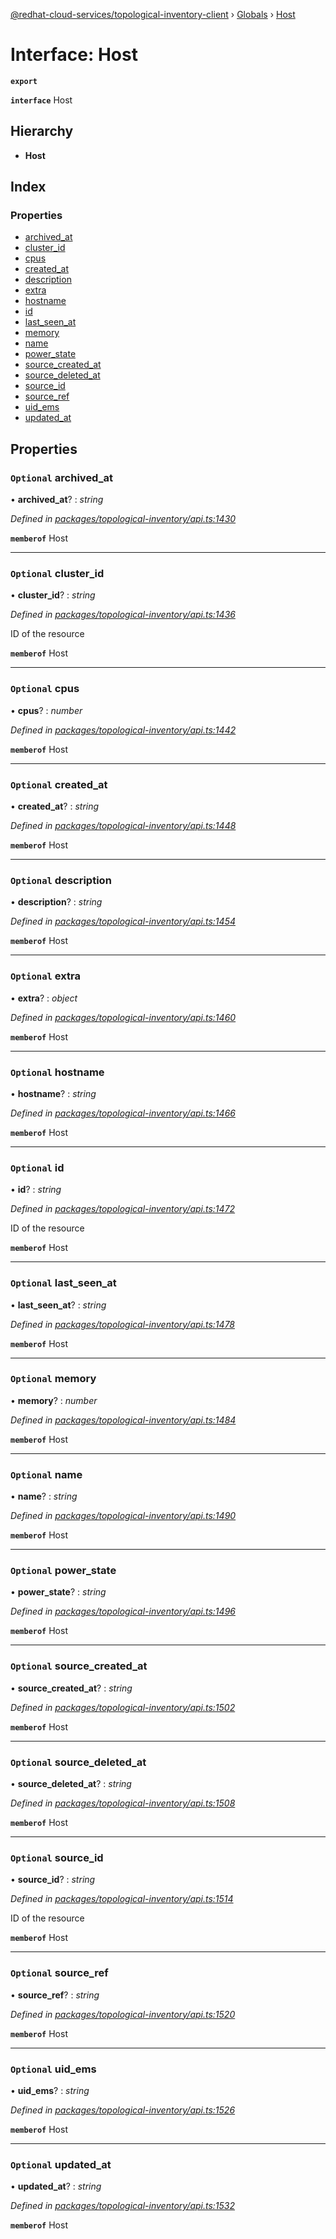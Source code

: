 [@redhat-cloud-services/topological-inventory-client](../README.md) › [Globals](../globals.md) › [Host](host.md)

# Interface: Host

**`export`** 

**`interface`** Host

## Hierarchy

* **Host**

## Index

### Properties

* [archived_at](host.md#optional-archived_at)
* [cluster_id](host.md#optional-cluster_id)
* [cpus](host.md#optional-cpus)
* [created_at](host.md#optional-created_at)
* [description](host.md#optional-description)
* [extra](host.md#optional-extra)
* [hostname](host.md#optional-hostname)
* [id](host.md#optional-id)
* [last_seen_at](host.md#optional-last_seen_at)
* [memory](host.md#optional-memory)
* [name](host.md#optional-name)
* [power_state](host.md#optional-power_state)
* [source_created_at](host.md#optional-source_created_at)
* [source_deleted_at](host.md#optional-source_deleted_at)
* [source_id](host.md#optional-source_id)
* [source_ref](host.md#optional-source_ref)
* [uid_ems](host.md#optional-uid_ems)
* [updated_at](host.md#optional-updated_at)

## Properties

### `Optional` archived_at

• **archived_at**? : *string*

*Defined in [packages/topological-inventory/api.ts:1430](https://github.com/fhlavac/javascript-clients/blob/master/packages/topological-inventory/api.ts#L1430)*

**`memberof`** Host

___

### `Optional` cluster_id

• **cluster_id**? : *string*

*Defined in [packages/topological-inventory/api.ts:1436](https://github.com/fhlavac/javascript-clients/blob/master/packages/topological-inventory/api.ts#L1436)*

ID of the resource

**`memberof`** Host

___

### `Optional` cpus

• **cpus**? : *number*

*Defined in [packages/topological-inventory/api.ts:1442](https://github.com/fhlavac/javascript-clients/blob/master/packages/topological-inventory/api.ts#L1442)*

**`memberof`** Host

___

### `Optional` created_at

• **created_at**? : *string*

*Defined in [packages/topological-inventory/api.ts:1448](https://github.com/fhlavac/javascript-clients/blob/master/packages/topological-inventory/api.ts#L1448)*

**`memberof`** Host

___

### `Optional` description

• **description**? : *string*

*Defined in [packages/topological-inventory/api.ts:1454](https://github.com/fhlavac/javascript-clients/blob/master/packages/topological-inventory/api.ts#L1454)*

**`memberof`** Host

___

### `Optional` extra

• **extra**? : *object*

*Defined in [packages/topological-inventory/api.ts:1460](https://github.com/fhlavac/javascript-clients/blob/master/packages/topological-inventory/api.ts#L1460)*

**`memberof`** Host

___

### `Optional` hostname

• **hostname**? : *string*

*Defined in [packages/topological-inventory/api.ts:1466](https://github.com/fhlavac/javascript-clients/blob/master/packages/topological-inventory/api.ts#L1466)*

**`memberof`** Host

___

### `Optional` id

• **id**? : *string*

*Defined in [packages/topological-inventory/api.ts:1472](https://github.com/fhlavac/javascript-clients/blob/master/packages/topological-inventory/api.ts#L1472)*

ID of the resource

**`memberof`** Host

___

### `Optional` last_seen_at

• **last_seen_at**? : *string*

*Defined in [packages/topological-inventory/api.ts:1478](https://github.com/fhlavac/javascript-clients/blob/master/packages/topological-inventory/api.ts#L1478)*

**`memberof`** Host

___

### `Optional` memory

• **memory**? : *number*

*Defined in [packages/topological-inventory/api.ts:1484](https://github.com/fhlavac/javascript-clients/blob/master/packages/topological-inventory/api.ts#L1484)*

**`memberof`** Host

___

### `Optional` name

• **name**? : *string*

*Defined in [packages/topological-inventory/api.ts:1490](https://github.com/fhlavac/javascript-clients/blob/master/packages/topological-inventory/api.ts#L1490)*

**`memberof`** Host

___

### `Optional` power_state

• **power_state**? : *string*

*Defined in [packages/topological-inventory/api.ts:1496](https://github.com/fhlavac/javascript-clients/blob/master/packages/topological-inventory/api.ts#L1496)*

**`memberof`** Host

___

### `Optional` source_created_at

• **source_created_at**? : *string*

*Defined in [packages/topological-inventory/api.ts:1502](https://github.com/fhlavac/javascript-clients/blob/master/packages/topological-inventory/api.ts#L1502)*

**`memberof`** Host

___

### `Optional` source_deleted_at

• **source_deleted_at**? : *string*

*Defined in [packages/topological-inventory/api.ts:1508](https://github.com/fhlavac/javascript-clients/blob/master/packages/topological-inventory/api.ts#L1508)*

**`memberof`** Host

___

### `Optional` source_id

• **source_id**? : *string*

*Defined in [packages/topological-inventory/api.ts:1514](https://github.com/fhlavac/javascript-clients/blob/master/packages/topological-inventory/api.ts#L1514)*

ID of the resource

**`memberof`** Host

___

### `Optional` source_ref

• **source_ref**? : *string*

*Defined in [packages/topological-inventory/api.ts:1520](https://github.com/fhlavac/javascript-clients/blob/master/packages/topological-inventory/api.ts#L1520)*

**`memberof`** Host

___

### `Optional` uid_ems

• **uid_ems**? : *string*

*Defined in [packages/topological-inventory/api.ts:1526](https://github.com/fhlavac/javascript-clients/blob/master/packages/topological-inventory/api.ts#L1526)*

**`memberof`** Host

___

### `Optional` updated_at

• **updated_at**? : *string*

*Defined in [packages/topological-inventory/api.ts:1532](https://github.com/fhlavac/javascript-clients/blob/master/packages/topological-inventory/api.ts#L1532)*

**`memberof`** Host
